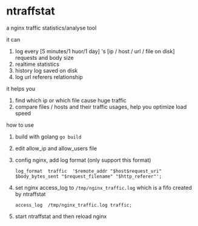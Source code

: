 # ntraffstat
a nginx traffic statistics/analyse tool

it can

1. log every [5 minutes/1 huor/1 day] 's [ip / host / url / file on disk] requests and body size
2. realtime statistics
3. history log saved on disk
4. log url referers relationship

it helps you

1. find which ip or which file cause huge traffic
2. compare files / hosts and their traffic usages, help you optimize load speed

how to use

1. build with golang ```go build```
2. edit allow_ip and allow_users file
3. config nginx, add log format (only support this format)

	```log_format  traffic  '$remote_addr "$host$request_uri" $body_bytes_sent "$request_filename" "$http_referer"';```

4. set nginx access_log to ```/tmp/nginx_traffic.log``` which is a fifo created by ntraffstat

	```access_log  /tmp/nginx_traffic.log traffic;```

5. start ntraffstat and then reload nginx

